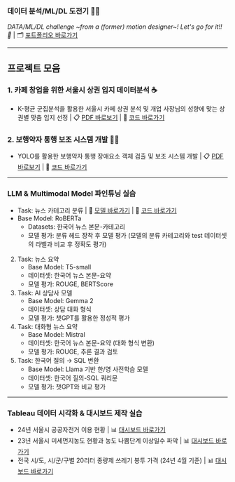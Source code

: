 ### 데이터 분석/ML/DL 도전기 👀💪 ###
*DATA/ML/DL challenge ~from a (former) motion designer~! Let's go for it!! 🚀* | 🗂️ [포트폴리오 바로가기](https://drive.google.com/file/d/1uE1UfkVBS8lrs2B1hkHzE9awkEiUAHpT/view?usp=drive_link)

---

## 프로젝트 모음 ##
### 1. 카페 창업을 위한 서울시 상권 입지 데이터분석 ☕️
- K-평균 군집분석을 활용한 서울시 카페 상권 분석 및 개업 사장님의 성향에 맞는 상권별 맞춤 입지 선정 | 📋 [PDF 바로보기](https://drive.google.com/file/d/1gEZTkoLJ_RqKsEN-mNNG49LKF7zvd6w-/view?usp=drive_link) | 📝 [코드 바로가기](https://github.com/edgeun/portfolio-24-25/tree/main/Python/Team_Project/Cafe_Commercial_Area)

### 2. 보행약자 통행 보조 시스템 개발 🧑‍🦽
- YOLO를 활용한 보행약자 통행 장애요소 객체 검출 및 보조 시스템 개발 | 📋 [PDF 바로보기](https://drive.google.com/file/d/1z32_ablLuO489azo5E76yaKwayVCcS5e/view?usp=drive_link) | 📝 [코드 바로가기](https://github.com/edgeun/portfolio-24-25/tree/main/Python/Team_Project/Walking_Object_Detection)

---

### LLM & Multimodal Model 파인튜닝 실습
- Task: 뉴스 카테고리 분류 | 🤗 [모델 바로가기](https://huggingface.co/edgeun) | 📝 [코드 바로가기](https://github.com/edgeun/portfolio-24-25/tree/main/Python/STUDY/ML_DL)
- Base Model: RoBERTa
   - Datasets: 한국어 뉴스 본문-카테고리
   - 모델 평가: 분류 헤드 장착 후 모델 평가 (모델의 분류 카테고리와 test 데이터셋의 라벨과 비교 후 정확도 평가)
2. Task: 뉴스 요약
   - Base Model: T5-small
   - 데이터셋: 한국어 뉴스 본문-요약
   - 모델 평가: ROUGE, BERTScore
3. Task: AI 상담사 모델
   - Base Model: Gemma 2
   - 데이터셋: 상담 대화 형식
   - 모델 평가: 챗GPT를 활용한 정성적 평가
4. Task: 대화형 뉴스 요약
   - Base Model: Mistral
   - 데이터셋: 한국어 뉴스 본문-요약 (대화 형식 변환)
   - 모델 평가: ROUGE, 추론 결과 검토
5. Task: 한국어 질의 → SQL 변환
   - Base Model: Llama 기반 한/영 사전학습 모델
   - 데이터셋: 한국어 질의-SQL 쿼리문
   - 모델 평가: 챗GPT와 비교 평가
   
---

### Tableau 데이터 시각화 & 대시보드 제작 실습 ###
- 24년 서울시 공공자전거 이용 현황 | 📊 [대시보드 바로가기](https://public.tableau.com/views/01__17398849609510/1_1?:language=ko-KR&:sid=&:redirect=auth&:display_count=n&:origin=viz_share_link)
- 23년 서울시 미세먼지농도 현황과 농도 나쁨단계 이상일수 파악 | 📊 [대시보드 바로가기](https://public.tableau.com/views/02__17400408648250/1_1?:language=ko-KR&:sid=&:redirect=auth&:display_count=n&:origin=viz_share_link)
- 전국 시/도, 시/군/구별 20리터 종량제 쓰레기 봉투 가격 (24년 4월 기준) | 📊 [대시보드 바로가기](https://public.tableau.com/views/03__17400604327870/1_1?:language=ko-KR&:sid=&:redirect=auth&:display_count=n&:origin=viz_share_link)

